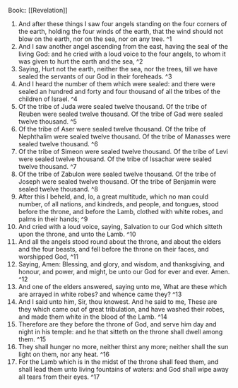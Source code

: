  Book:: [[Revelation]]
 1. And after these things I saw four angels standing on the four corners of the earth, holding the four winds of the earth, that the wind should not blow on the earth, nor on the sea, nor on any tree. ^1
 2. And I saw another angel ascending from the east, having the seal of the living God: and he cried with a loud voice to the four angels, to whom it was given to hurt the earth and the sea, ^2
 3. Saying, Hurt not the earth, neither the sea, nor the trees, till we have sealed the servants of our God in their foreheads. ^3
 4. And I heard the number of them which were sealed: and there were sealed an hundred and forty and four thousand of all the tribes of the children of Israel. ^4
 5. Of the tribe of Juda were sealed twelve thousand. Of the tribe of Reuben were sealed twelve thousand. Of the tribe of Gad were sealed twelve thousand. ^5
 6. Of the tribe of Aser were sealed twelve thousand. Of the tribe of Nephthalim were sealed twelve thousand. Of the tribe of Manasses were sealed twelve thousand. ^6
 7. Of the tribe of Simeon were sealed twelve thousand. Of the tribe of Levi were sealed twelve thousand. Of the tribe of Issachar were sealed twelve thousand. ^7
 8. Of the tribe of Zabulon were sealed twelve thousand. Of the tribe of Joseph were sealed twelve thousand. Of the tribe of Benjamin were sealed twelve thousand. ^8
 9. After this I beheld, and, lo, a great multitude, which no man could number, of all nations, and kindreds, and people, and tongues, stood before the throne, and before the Lamb, clothed with white robes, and palms in their hands; ^9
 10. And cried with a loud voice, saying, Salvation to our God which sitteth upon the throne, and unto the Lamb. ^10
 11. And all the angels stood round about the throne, and about the elders and the four beasts, and fell before the throne on their faces, and worshipped God, ^11
 12. Saying, Amen: Blessing, and glory, and wisdom, and thanksgiving, and honour, and power, and might, be unto our God for ever and ever. Amen. ^12
 13. And one of the elders answered, saying unto me, What are these which are arrayed in white robes? and whence came they? ^13
 14. And I said unto him, Sir, thou knowest. And he said to me, These are they which came out of great tribulation, and have washed their robes, and made them white in the blood of the Lamb. ^14
 15. Therefore are they before the throne of God, and serve him day and night in his temple: and he that sitteth on the throne shall dwell among them. ^15
 16. They shall hunger no more, neither thirst any more; neither shall the sun light on them, nor any heat. ^16
 17. For the Lamb which is in the midst of the throne shall feed them, and shall lead them unto living fountains of waters: and God shall wipe away all tears from their eyes. ^17
